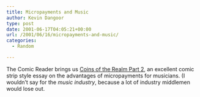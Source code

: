 ```yaml
---
title: Micropayments and Music
author: Kevin Dangoor
type: post
date: 2001-06-17T04:05:21+00:00
url: /2001/06/16/micropayments-and-music/
categories:
  - Random

---
```

The Comic Reader brings us [Coins of the Realm Part 2][1], an excellent comic strip style essay on the advantages of micropayments for musicians. (I wouldn&#8217;t say for the _music industry_, because a lot of industry middlemen would lose out.

 [1]: http://www.thecomicreader.com/html/icst/icst-6/icst-6.html
